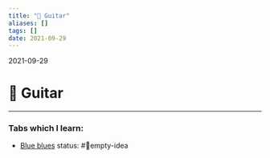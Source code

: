 ```yaml
---
title: "🎸 Guitar"
aliases: []
tags: []
date: 2021-09-29
---
```

2021-09-29
# 🎸 Guitar
___

### Tabs which I learn:
* [Blue blues](https://www.guitarnick.com/blue-blues-acoustic-fingerstyle-guitar-tab.html)
status: #💭empty-idea